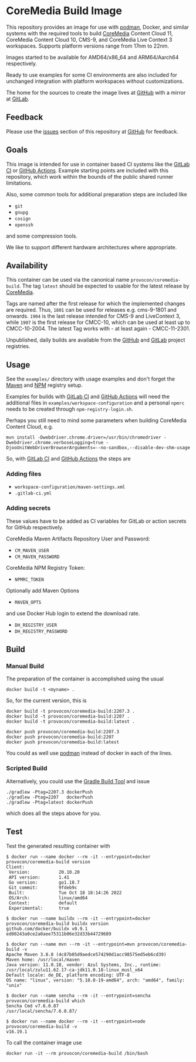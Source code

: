 # CoreMedia Build Image

This repository provides an image for use with [podman][podman], Docker, and
similar systems with the required tools to build [CoreMedia][coremedia] Content
Cloud 11, CoreMedia Content Cloud 10, CMS-9, and CoreMedia Live Context 3
workspaces. Supports platform versions range from 17nm to 22nm.

Images started to be available for AMD64/x86_64 and ARM64/Aarch64 respectively.

Ready to use examples for some CI environments are also included for unchanged
integration with platform workspaces without customizations.

The home for the sources to create the image lives at [GitHub][github] with a
mirror at [GitLab][gitlab].


## Feedback

Please use the [issues][issues] section of this repository at [GitHub][github]
for feedback.


## Goals

This image is intended for use in container based CI systems like the
[GitLab CI][gitlabci] or [GitHub Actions][actions]. Example starting points are
included with this repository, which work within the bounds of the public
shared runner limitations.

Also, some common tools for additional preparation steps are included like

* `git`
* `gnupg`
* `cosign`
* `openssh`

and some compression tools.

We like to support different hardware architectures where appropriate.


## Availability

This container can be used via the canonical name `provocon/coremedia-build`.
The tag `latest` should be expected to usable for the latest release by
[CoreMedia][coremedia].

Tags are named after the first release for which the implemented changes are
required. Thus, `1801` can be used for releases e.g. cms-9-1801 and onwards.
`1904` is the last release intended for CMS-9 and LiveContext 3, while `1907`
is the first release for CMCC-10, which can be used at least up to CMCC-10-2004.
The latest Tag works with - at least again - CMCC-11-2301.

Unpublished, daily builds are available from the [GitHub][github] and
[GitLab][gitlab] project registries.


## Usage

See the `examples/` directory with usage examples and don't forget the
[Maven][maven] and [NPM][npm] registry setup.

Examples for builds with [GitLab CI][gitlabci] and [GitHub Actions][actions]
will need the additional files in `examples/workspace-configuration` and
a personal `npmrc` needs to be created through `npm-registry-login.sh`.

Perhaps you still need to mind some parameters when building CoreMedia Content
Cloud, e.g.

```
mvn install -Dwebdriver.chrome.driver=/usr/bin/chromedriver -Dwebdriver.chrome.verboseLogging=true -DjooUnitWebDriverBrowserArguments=--no-sandbox,--disable-dev-shm-usage
```

So, with [GitLab CI][gitlabci] and [GitHub Actions][actions] the steps are

### Adding files

* `workspace-configuration/maven-settings.xml`
* `.gitlab-ci.yml`

### Adding secrets

These values have to be added as CI variables for GitLab or action secrets for
GitHub respectively.

CoreMedia Maven Artifacts Repository User and Password:

* `CM_MAVEN_USER`
* `CM_MAVEN_PASSWORD`

CoreMedia NPM Registry Token:

* `NPMRC_TOKEN`

Optionally add Maven Options

* `MAVEN_OPTS`

and use Docker Hub login to extend the download rate.

* `DH_REGISTRY_USER`
* `DH_REGISTRY_PASSWORD`


## Build

### Manual Build

The preparation of the container is accomplished using the usual

```
docker build -t <myname> .
```

So, for the current version, this is

```
docker build -t provocon/coremedia-build:2207.3 .
docker build -t provocon/coremedia-build:2207 .
docker build -t provocon/coremedia-build:latest .
```

```
docker push provocon/coremedia-build:2207.3
docker push provocon/coremedia-build:2207
docker push provocon/coremedia-build:latest
```

You could as well use [podman][podman] instead of docker in each of the lines.


### Scripted Build

Alternatively, you could use the [Gradle Build Tool][gradle] and issue

```
./gradlew -Ptag=2207.3 dockerPush
./gradlew -Ptag=2207   dockerPush
./gradlew -Ptag=latest dockerPush
```

which does all the steps above for you.


## Test

Test the generated resulting container with

```
$ docker run --name docker --rm -it --entrypoint=docker provocon/coremedia-build version
Client:
 Version:           20.10.20
 API version:       1.41
 Go version:        go1.18.7
 Git commit:        9fdeb9c
 Built:             Tue Oct 18 18:14:26 2022
 OS/Arch:           linux/amd64
 Context:           default
 Experimental:      true
```

```
$ docker run --name buildx --rm -it --entrypoint=docker provocon/coremedia-build buildx version
github.com/docker/buildx v0.9.1 ed00243a0ce2a0aee75311b06e32d33b44729689
```

```
$ docker run --name mvn --rm -it --entrypoint=mvn provocon/coremedia-build -v
Apache Maven 3.8.8 (4c87b05d9aedce574290d1acc98575ed5eb6cd39)
Maven home: /usr/local/maven
Java version: 11.0.18, vendor: Azul Systems, Inc., runtime: /usr/local/zulu11.62.17-ca-jdk11.0.18-linux_musl_x64
Default locale: de_DE, platform encoding: UTF-8
OS name: "linux", version: "5.10.0-19-amd64", arch: "amd64", family: "unix"
```

```
$ docker run --name sencha --rm -it --entrypoint=sencha provocon/coremedia-build which
Sencha Cmd v7.6.0.87
/usr/local/sencha/7.6.0.87/
```

```
$ docker run --name docker --rm -it --entrypoint=node provocon/coremedia-build -v
v16.19.1
```

To call the container image use

```
docker run -it --rm provocon/coremedia-build /bin/bash
```

[sencha]: https://www.sencha.com/products/extjs/cmd-download/
[coremedia]: http://www.coremedia.com/
[maven]: https://maven.apache.org/
[gradle]: https://gradle.org/
[npm]: https://www.npmjs.com/
[gitlabci]: https://docs.gitlab.com/ee/ci/
[actions]: https://github.com/features/actions
[podman]: https://podman.io/
[dockerhub]: https://hub.docker.com/
[issues]: https://github.com/provocon/coremedia-build-docker/issues
[github]: https://github.com/provocon/coremedia-build-docker
[gitlab]: https://gitlab.com/provocon/coremedia-build-docker
